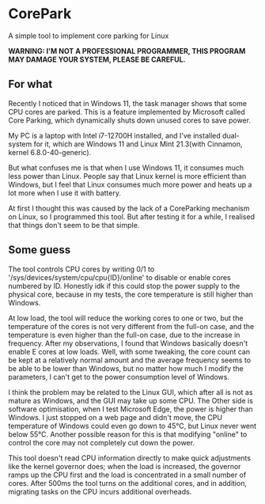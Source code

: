 # CorePark

A simple tool to implement core parking for Linux

**WARNING: I'M NOT A PROFESSIONAL PROGRAMMER, THIS PROGRAM MAY DAMAGE YOUR SYSTEM, PLEASE BE CAREFUL.**

## For what

Recently I noticed that in Windows 11, the task manager shows that some CPU cores are parked. This is a feature implemented by Microsoft called Core Parking, which dynamically shuts down unused cores to save power.

My PC is a laptop with Intel i7-12700H installed, and I've installed dual-system for it, which are Windows 11 and Linux Mint 21.3(with Cinnamon, kernel 6.8.0-40-generic).

But what confuses me is that when I use Windows 11, it consumes much less power than Linux. People say that Linux kernel is more efficient than Windows, but I feel that Linux consumes much more power and heats up a lot more when I use it with battery.

At first I thought this was caused by the lack of a CoreParking mechanism on Linux, so I programmed this tool. But after testing it for a while, I realised that things don't seem to be that simple.

## Some guess

The tool controls CPU cores by writing 0/1 to '/sys/devices/system/cpu/cpu{ID}/online' to disable or enable cores numbered by ID. Honestly idk if this could stop the power supply to the physical core, because in my tests, the core temperature is still higher than Windows.

At low load, the tool will reduce the working cores to one or two, but the temperature of the cores is not very different from the full-on case, and the temperature is even higher than the full-on case, due to the increase in frequency. After my observations, I found that Windows basically doesn't enable E cores at low loads. Well, with some tweaking, the core count can be kept at a relatively normal amount and the average frequency seems to be able to be lower than Windows, but no matter how much I modify the parameters, I can't get to the power consumption level of Windows.

I think the problem may be related to the Linux GUI, which after all is not as mature as Windows, and the GUI may take up some CPU. The Other side is software optimisation, when I test Microsoft Edge, the power is higher than Windows. I just stopped on a web page and didn't move, the CPU temperature of Windows could even go down to 45℃, but Linux never went below 55℃. Another possible reason for this is that modifying "online" to control the core may not completely cut down the power. 

This tool doesn't read CPU information directly to make quick adjustments like the kernel governor does; when the load is increased, the governor ramps up the CPU first and the load is concentrated in a small number of cores. After 500ms the tool turns on the additional cores, and in addition, migrating tasks on the CPU incurs additional overheads.
